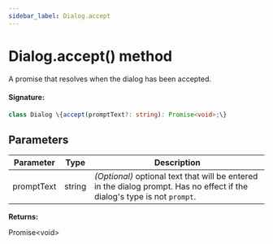 ```yaml
---
sidebar_label: Dialog.accept
---
```


# Dialog.accept() method

A promise that resolves when the dialog has been accepted.

#### Signature:

```typescript
class Dialog \{accept(promptText?: string): Promise<void>;\}
```

## Parameters

| Parameter  | Type   | Description                                                                                                                          |
| ---------- | ------ | ------------------------------------------------------------------------------------------------------------------------------------ |
| promptText | string | _(Optional)_ optional text that will be entered in the dialog prompt. Has no effect if the dialog's type is not <code>prompt</code>. |

**Returns:**

Promise&lt;void&gt;

